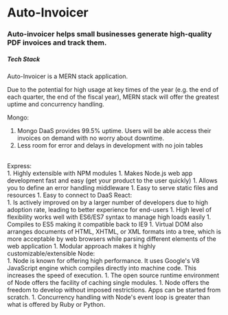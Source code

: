 # Auto-Invoicer

### Auto-invoicer helps small businesses generate high-quality PDF invoices and track them.

##### Tech Stack

Auto-Invoicer is a MERN stack application. <br>

Due to the potential for high usage at key times of the year (e.g. the end of each quarter, the end of the fiscal year), MERN stack will offer the greatest uptime and concurrency handling. <br>

Mongo:
1. Mongo DaaS provides 99.5% uptime. Users will be able access their invoices on demand with no worry about downtime. <br>
1. Less room for error and delays in development with no join tables
<br>
Express: <br>
1. Highly extensible with NPM modules
1. Makes Node.js web app development fast and easy (get your product to the user quickly)
1. Allows you to define an error handling middleware
1. Easy to serve static files and resources
1. Easy to connect to DaaS
React: <br>
1. Is actively improved on by a larger number of developers due to high adoption rate, leading to better experience for end-users
1. High level of flexibility works well with ES6/ES7 syntax to manage high loads easily
1. Compiles to ES5 making it compatible back to IE9
1. Virtual DOM also arranges documents of HTML, XHTML, or XML formats into a tree, which is more acceptable by web browsers while parsing different elements of the web application
1. Modular approach makes it highly customizable/extensible
Node: <br>
1. Node is known for offering high performance. It uses Google's V8 JavaScript engine which compiles directly into machine code. This increases the speed of execution. 
1. The open source runtime environment of Node offers the facility of caching single modules.
1. Node offers the freedom to develop without imposed restrictions. Apps can be started from scratch.
1. Concurrency handling with Node's event loop is greater than what is offered by Ruby or Python.